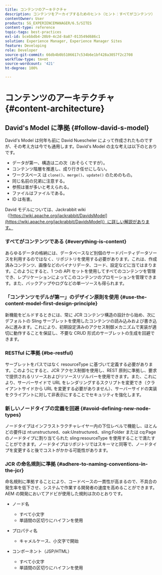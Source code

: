 ```yaml
---
title: コンテンツのアーキテクチャ
description: コンテンツをアーカイブするためのヒント（ヒント：すべてがコンテンツ）
contentOwner: User
products: SG_EXPERIENCEMANAGER/6.5/SITES
content-type: reference
topic-tags: best-practices
exl-id: bcebbdb4-20b9-4c2d-8a87-013549d686c1
solution: Experience Manager, Experience Manager Sites
feature: Developing
role: Developer
source-git-commit: 66db4b0b5106617c534b6e1bf428a3057f2c2708
workflow-type: tm+mt
source-wordcount: '421'
ht-degree: 100%

---
```


# コンテンツのアーキテクチャ{#content-architecture}

## David&#39;s Model に準拠 {#follow-david-s-model}

David&#39;s Model は何年も前に David Nuescheler によって作成されたものですが、その考え方は今でも通用します。David&#39;s Model の主な考えは以下のとおりです。

* データが第一、構造は二の次（おそらくですが）。
* コンテンツ階層を推進し、成り行き任せにしない。
* ワークスペース は `clone()`、`merge()`、`update()` のためのもの。
* 同じ名前の兄弟に注意する。
* 参照は害が多いと考えられる。
* ファイルはファイルである。
* ID は有害。

David モデルについては、Jackrabbit wiki（[https://wiki.apache.org/jackrabbit/DavidsModel](https://wiki.apache.org/jackrabbit/DavidsModel)）に詳しい解説があります。

### すべてがコンテンツである {#everything-is-content}

あらゆるデータの格納には、データベースなど別個のサードパーティデータソースを利用するのではなく、リポジトリを使用する必要があります。これは、作成済みコンテンツ、画像などのバイナリデータ、コード、設定などに当てはまります。このようにすると、1 つの API セットを使用してすべてのコンテンツを管理でき、レプリケーションによってこのコンテンツのプロモーションを管理できます。また、バックアップやログなどの単一ソースも得られます。

### 「コンテンツモデルが第一」のデザイン原則を使用 {#use-the-content-model-first-design-principle}

新機能をビルドするときには、常に JCR コンテンツ構造の設計から始め、次にデフォルトの Sling サーブレットを使用したコンテンツの読み込みおよび書き込みに進みます。これにより、初期設定済みのアクセス制御メカニズムで実装が適切に動作することを保証し、不要な CRUD 形式のサーブレットの生成を回避できます。

### RESTful に準拠 {#be-restful}

サーブレットをパスではなく resourceType に基づいて定義する必要があります。このようにすると、JCR アクセス制御を使用し、REST 原則に準拠し、要求で提供されるリソースおよびリソースリゾルバーを使用できます。また、これにより、サーバーサイドで URL をレンダリングするスクリプトを変更でき（クライアントサイドから URL を変更する必要がありません）、サーバーサイドの実装をクライアントに対して非表示にすることでセキュリティを強化します。

### 新しいノードタイプの定義を回避 {#avoid-defining-new-node-types}

ノードタイプはインフラストラクチャレイヤー内の下位レベルで機能し、ほとんどの要件は nt:unstructured、oak:Unstructured、sling:Folder または cq:Page のノードタイプに割り当てられた sling:resourceType を使用することで満たすことができます。ノードタイプはリポジトリではスキーマと同等で、ノードタイプを変更すると後でコストがかかる可能性があります。

### JCR の命名規則に準拠 {#adhere-to-naming-conventions-in-the-jcr}

命名規則に準拠することにより、コードベースの一貫性が高まるので、不具合の発生率を低下させ、システムで作業する開発者の速度を高めることができます。AEM の開発においてアドビが使用した規則は次のとおりです。

* ノード名

   * すべて小文字
   * 単語間の区切りにハイフンを使用

* プロパティ名

   * キャメルケース、小文字で開始

* コンポーネント（JSP/HTML）

   * すべて小文字
   * 単語間の区切りにハイフンを使用
